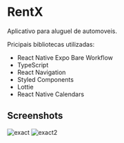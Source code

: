 # RentX
Aplicativo para aluguel de automoveis.

Pricipais bibliotecas utilizadas:
- React Native Expo Bare Workflow
- TypeScript
- React Navigation
- Styled Components
- Lottie
- React Native Calendars


## Screenshots
![exact](https://user-images.githubusercontent.com/78517305/177399983-250241f4-7432-47fe-8bd7-54ca7eaeeadb.png)
![exact2](https://user-images.githubusercontent.com/78517305/177400796-b38325a1-b17d-481b-a394-6cfebd94dca6.png)
